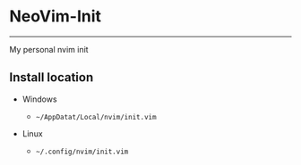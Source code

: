 # NeoVim-Init
---
My personal nvim init

## Install location

- Windows
  - `~/AppDatat/Local/nvim/init.vim`

- Linux
  - `~/.config/nvim/init.vim`
